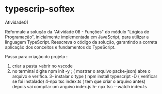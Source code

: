 # typescrip-softex
 Atividade01 

Reformule a solução da "Atividade 08 - Funções" do módulo "Lógica de Programação", inicialmente
implementada em JavaScript, para utilizar a linguagem TypeScript. Reescreva o código da solução,
garantindo a correta aplicação dos conceitos e fundamentos do TypeScript.
 


Passo para criação do projeto :
1. criar a pasta >abrir no vscode
2. no terminal digite npm init -y ; ( mostrar o arquivo packe-json) abre o arquivo e verifica.
3- instalar o type ( npm install typescript -D ( verificar se foi instalado)
4-npx tsc index.ts ( tem que criar o arquivo antes) depois vai compilar um arquivo index.js
5- npx tsc --watch index.ts
